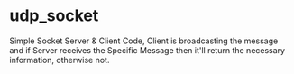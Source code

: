 # udp_socket
Simple Socket Server &amp; Client Code, Client is broadcasting the message and if Server receives the Specific Message then it'll return the necessary information, otherwise not. 
